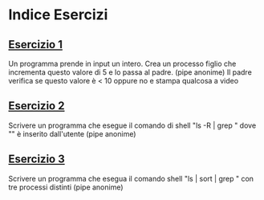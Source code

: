 # Indice Esercizi

## [Esercizio 1](es1.c)
Un programma prende in input un intero. Crea un processo figlio che incrementa questo valore di 5 e lo passa al padre. (pipe anonime)
Il padre verifica se questo valore è < 10 oppure no e stampa qualcosa a video
## [Esercizio 2](es2.c)
Scrivere un programma che esegue il comando di shell "ls -R | grep <pat>" dove "<pat>" è inserito dall'utente (pipe anonime)
## [Esercizio 3](es3.c)
Scrivere un programma che esegua il comando shell "ls | sort | grep <pat>" con tre processi distinti (pipe anonime)
